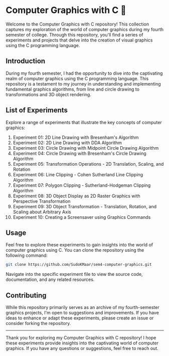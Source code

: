 # Computer Graphics with C 🎨

Welcome to the Computer Graphics with C repository! This collection captures my exploration of the world of computer graphics during my fourth semester of college. Through this repository, you'll find a series of experiments and projects that delve into the creation of visual graphics using the C programming language.

## Introduction

During my fourth semester, I had the opportunity to dive into the captivating realm of computer graphics using the C programming language. This repository is a testament to my journey in understanding and implementing fundamental graphics algorithms, from line and circle drawing to transformations and 3D object rendering.

## List of Experiments

Explore a range of experiments that illustrate the key concepts of computer graphics:

1. Experiment 01: 2D Line Drawing with Bresenham's Algorithm
2. Experiment 02: 2D Line Drawing with DDA Algorithm
3. Experiment 03: Circle Drawing with Midpoint Circle Drawing Algorithm
4. Experiment 04: Circle Drawing with Bresenham's Circle Drawing Algorithm
5. Experiment 05: Transformation Operations - 2D Translation, Scaling, and Rotation
6. Experiment 06: Line Clipping - Cohen Sutherland Line Clipping Algorithm
7. Experiment 07: Polygon Clipping - Sutherland-Hodgeman Clipping Algorithm
8. Experiment 08: 3D Object Display as 2D Raster Graphics with Perspective Transformation
9. Experiment 09: 3D Object Transformation - Translation, Rotation, and Scaling about Arbitrary Axis
10. Experiment 10: Creating a Screensaver using Graphics Commands

## Usage

Feel free to explore these experiments to gain insights into the world of computer graphics using C. You can clone the repository using the following command:

```bash
git clone https://github.com/SudoKMaar/sem4-computer-graphics.git
```

Navigate into the specific experiment file to view the source code, documentation, and any related resources.

## Contributing

While this repository primarily serves as an archive of my fourth-semester graphics projects, I'm open to suggestions and improvements. If you have ideas to enhance or adapt these experiments, please create an issue or consider forking the repository.

---

Thank you for exploring my Computer Graphics with C repository! I hope these experiments provide insights into the captivating world of computer graphics. If you have any questions or suggestions, feel free to reach out.
